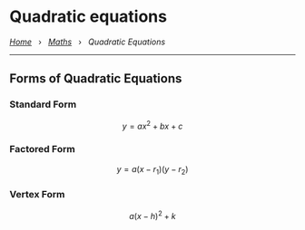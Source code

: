 # Quadratic equations

*[Home](../README.md)* &nbsp; › &nbsp; 
*[Maths](./maths.md)* &nbsp; › &nbsp; 
*Quadratic Equations*

---

## Forms of Quadratic Equations

### Standard Form

```math
y = ax^2 + bx + c
```

### Factored Form

```math
y = a(x - r_1)(y - r_2)
```

### Vertex Form

```math
a(x - h)^2 + k
```